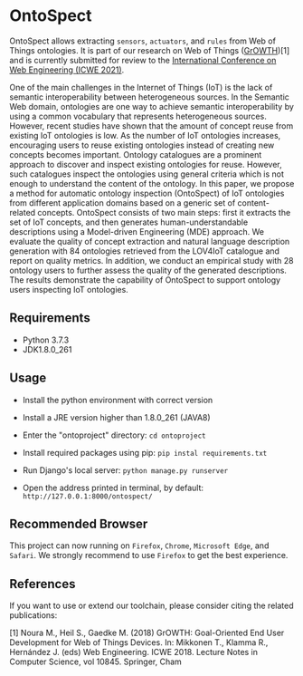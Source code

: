 # OntoSpect
OntoSpect allows extracting `sensors`, `actuators`, and `rules` from Web of Things ontologies. It is part of our research on Web of Things ([GrOWTH](https://vsr.informatik.tu-chemnitz.de/projects/2019/growth/))[1] and is currently submitted for review to the [International Conference on Web Engineering (ICWE 2021)](https://icwe2021.webengineering.org/).

One of the main challenges in the Internet of Things (IoT) is the lack of semantic interoperability between heterogeneous sources. In the Semantic Web domain, ontologies are one way to achieve semantic interoperability by using a common vocabulary that represents heterogeneous sources. However, recent studies have shown that the amount of concept reuse from existing IoT ontologies is low. As the number of IoT ontologies increases, encouraging users to reuse existing ontologies instead of creating new concepts becomes important. Ontology catalogues are a prominent approach to discover and inspect existing ontologies for reuse. However, such catalogues inspect the ontologies using general criteria which is not enough to understand the content of the ontology. In this paper, we propose a method for automatic ontology inspection (OntoSpect) of IoT ontologies from different application domains based on a generic set of content-related concepts. OntoSpect consists of two main steps: first it extracts the set of IoT concepts, and then generates human-understandable descriptions using a Model-driven Engineering (MDE) approach. We evaluate the quality of concept extraction and natural language description generation with 84 ontologies retrieved from the LOV4IoT catalogue and report on quality metrics. In addition, we conduct an empirical study with 28 ontology users to further assess the quality of the generated descriptions. The results demonstrate the capability of OntoSpect to support ontology users inspecting IoT ontologies.


## Requirements 
* Python 3.7.3 
* JDK1.8.0_261


## Usage
* Install the python environment with correct version

* Install a JRE version higher than 1.8.0_261 (JAVA8)

* Enter the "ontoproject" directory:
```cd ontoproject```

* Install required packages using pip:
```pip instal requirements.txt```
* Run Django's local server:
```python manage.py runserver```
* Open the address printed in terminal, by default: ```http://127.0.0.1:8000/ontospect/```

## Recommended Browser
This project can now running on `Firefox`, `Chrome`, `Microsoft Edge`, and `Safari`.
We strongly recommend to use `Firefox` to get the best experience.

## References
If you want to use or extend our toolchain, please consider citing the related publications:

[1] Noura M., Heil S., Gaedke M. (2018) GrOWTH: Goal-Oriented End User Development for Web of Things Devices. In: Mikkonen T., Klamma R., Hernández J. (eds) Web Engineering. ICWE 2018. Lecture Notes in Computer Science, vol 10845. Springer, Cham
